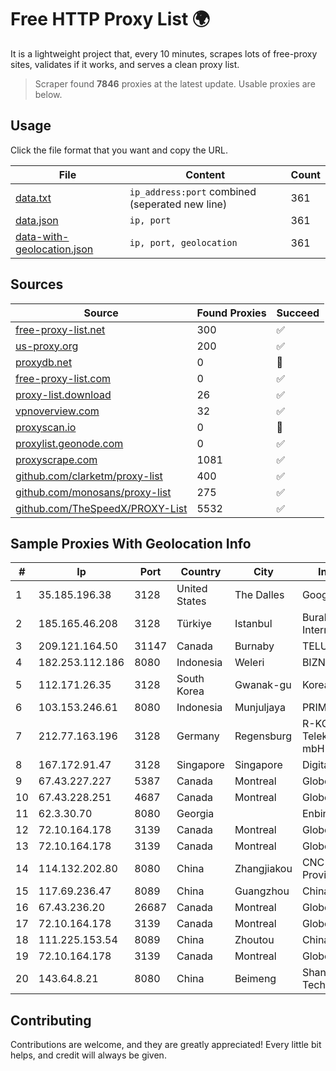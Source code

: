 
# Free HTTP Proxy List 🌍

It is a lightweight project that, every 10 minutes, scrapes lots of free-proxy sites, validates if it works, and serves a clean proxy list.


> Scraper found **7846** proxies at the latest update. Usable proxies are below.

## Usage

Click the file format that you want and copy the URL.


|File|Content|Count|
|----|-------|-----|
|[data.txt](https://raw.githubusercontent.com/themiralay/Proxy-List-World/master/data.txt)|`ip_address:port` combined (seperated new line)|361|
|[data.json](https://raw.githubusercontent.com/themiralay/Proxy-List-World/master/data.json)|`ip, port`|361|
|[data-with-geolocation.json](https://raw.githubusercontent.com/themiralay/Proxy-List-World/master/data-with-geolocation.json)|`ip, port, geolocation`|361|

## Sources

|Source|Found Proxies|Succeed|
|------|-------------|-------|
|[free-proxy-list.net](https://free-proxy-list.net)|300|✅|
|[us-proxy.org](https://www.us-proxy.org)|200|✅|
|[proxydb.net](http://proxydb.net)|0|🚫|
|[free-proxy-list.com](https://free-proxy-list.com/?page=&port=&type%5B%5D=http&type%5B%5D=https&up_time=0&search=Search)|0|✅|
|[proxy-list.download](https://www.proxy-list.download/HTTP)|26|✅|
|[vpnoverview.com](https://vpnoverview.com/privacy/anonymous-browsing/free-proxy-servers)|32|✅|
|[proxyscan.io](https://www.proxyscan.io)|0|🚫|
|[proxylist.geonode.com](https://proxylist.geonode.com/api/proxy-list?limit=300&page=1&sort_by=lastChecked&sort_type=desc&protocols=http,https)|0|✅|
|[proxyscrape.com](https://api.proxyscrape.com/v2/?request=displayproxies&protocol=http&timeout=10000&country=all&ssl=all&anonymity=all)|1081|✅|
|[github.com/clarketm/proxy-list](https://raw.githubusercontent.com/clarketm/proxy-list/master/proxy-list-raw.txt)|400|✅|
|[github.com/monosans/proxy-list](https://raw.githubusercontent.com/monosans/proxy-list/main/proxies/http.txt)|275|✅|
|[github.com/TheSpeedX/PROXY-List](https://raw.githubusercontent.com/TheSpeedX/PROXY-List/master/http.txt)|5532|✅|


## Sample Proxies With Geolocation Info

|#|Ip|Port|Country|City|Internet Service Provider|
|-|--|----|-------|----|-------------------------|
|1|35.185.196.38|3128|United States|The Dalles|Google LLC|
|2|185.165.46.208|3128|Türkiye|Istanbul|Burak Buylu trading as BurtiNET Internet Hizmetleri|
|3|209.121.164.50|31147|Canada|Burnaby|TELUS Communications Inc.|
|4|182.253.112.186|8080|Indonesia|Weleri|BIZNET|
|5|112.171.26.35|3128|South Korea|Gwanak-gu|Korea Telecom|
|6|103.153.246.61|8080|Indonesia|Munjuljaya|PRIMAHOME|
|7|212.77.163.196|3128|Germany|Regensburg|R-KOM Regensburger Telekommunikationsgesellschaft mbH & Co. KG|
|8|167.172.91.47|3128|Singapore|Singapore|DigitalOcean, LLC|
|9|67.43.227.227|5387|Canada|Montreal|GloboTech Communications|
|10|67.43.228.251|4687|Canada|Montreal|GloboTech Communications|
|11|62.3.30.70|8080|Georgia||Enbinet Ltd.|
|12|72.10.164.178|3139|Canada|Montreal|GloboTech Communications|
|13|72.10.164.178|3139|Canada|Montreal|GloboTech Communications|
|14|114.132.202.80|8080|China|Zhangjiakou|CNC Group CHINA169 Hebei Province network|
|15|117.69.236.47|8089|China|Guangzhou|Chinanet|
|16|67.43.236.20|26687|Canada|Montreal|GloboTech Communications|
|17|72.10.164.178|3139|Canada|Montreal|GloboTech Communications|
|18|111.225.153.54|8089|China|Zhoutou|China Telecom|
|19|72.10.164.178|3139|Canada|Montreal|GloboTech Communications|
|20|143.64.8.21|8080|China|Beimeng|Shanghai Blue Cloud Technology Co., Ltd|



## Contributing

Contributions are welcome, and they are greatly appreciated! Every
little bit helps, and credit will always be given.

